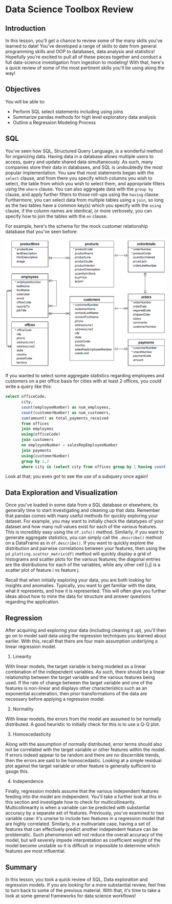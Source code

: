 
# Data Science Toolbox Review

## Introduction 

In this lesson, you'll get a chance to review some of the many skills you've learned to date! You've developed a range of skills to date from general programming skills and OOP to databases, data analysis and statistics! Hopefully you're excited to pull all of these pieces together and conduct a full data-science investigation from ingestion to modeling! With that, here's a quick review of some of the most pertinent skills you'll be using along the way!

## Objectives

You will be able to:

* Perform SQL select statements including using joins
* Summarize pandas methods for high level exploratory data analysis
* Outline a Regression Modeling Process

## SQL

You've seen how SQL, Structured Query Language, is a wonderful method for organizing data. Having data in a database allows multiple users to access, query and update shared data simultaneously. As such, many companies store their data in databases, and SQL is undoubtedly the most popular implementation. You saw that most statements began with the ```
select ``` clause, and from there you specify which columns you wish to select, the table from which you wish to select them, and appropriate filters using the ```where``` clause. You can also aggregate data with the `group by` clause, and apply further filters to those roll-ups using the ```having``` clause. Furthermore, you can select data from multiple tables using a ``join``, so long as the two tables have a common key(s) which you specify with the `using` clause, if the column names are identical, or more verbosely, you can specify how to join the tables with the `on` clause. 

For example, here's the schema for the mock customer relationship database that you've seen before: 


<img src='images/Database-Schema.png' width=550>

If you wanted to select some aggregate statistics regarding employees and customers on a per office basis for cities with at least 2 offices, you could write a query like this:  

```SQL
select officeCode,
       city,
       count(employeeNumber) as num_employees,
       count(customerNumber) as num_customers,
       sum(amount) as total_payments_received
       from offices
       join employees
       using(officeCode)
       join customers
       on employeeNumber = salesRepEmployeeNumber
       join payments
       using(customerNumber)
       group by 1,2
       where city in (select city from offices group by 1 having count(*)>1);
```

Look at that; you even got to see the use of a subquery once again!
       

## Data Exploration and Visualization

Once you've loaded in some data from a SQL database or elsewhere, its generally time to start investigating and cleaning up that data. Remember that pandas comes with many useful methods for quickly exploring your dataset. For example, you may want to initially check the datatypes of your dataset and how many null values exist for each of the various features. This is incredibly easy using the `df.info()` method. Similarly, if you want to generate aggregate statistics, you can simply call the `.describe()` method on a DataFrame as in `df.describe()`. If you want to quickly explore the distribution and pairwise correlations between your features, then using the `pd.plotting.scatter_matrix(df)` method will quickly display a grid of histograms and scatter plots for the various features; the diagonal entries are the distributions for each of the variables, while any other cell [i,j] is a scatter plot of feature i vs feature j.  

Recall that when initially exploring your data, you are both looking for insights and anomalies. Typically, you want to get familiar with the data, what it represents, and how it is represented. This will often give you further ideas about how to mine the data for structure and answer questions regarding the application.

## Regression

After acquiring and exploring your data (including cleaning it up), you'll then go on to model said data using the regression techniques you learned about earlier. With this, recall that there are four main assumption underlying a linear regression model.

1. Linearity

With linear models, the target variable is being modeled as a linear combination of the independent variables. As such, there should be a linear relationship between the target variable and the various features being used. If the rate of change between the target variable and one of the features is non-linear and displays other characteristics such as an exponential acceleration, then prior transformations of the data are necessary before applying a regression model. 


2. Normality

With linear models, the errors from the model are assumed to be normally distributed. A good heuristic to initially check for this is to use a Q-Q plot. 

3. Homoscedasticity

Along with the assumption of normally distributed, error terms should also not be correlated with the target variable or other features within the model. If errors indeed appear to be random and there are no discernible trends, then the errors are said to be homoscedastic. Looking at a simple residual plot against the target variable or other feature is generally sufficient to gauge this.

4. Independence

Finally, regression models assume that the various independent features feeding into the model are independent. You'll take a further look at this in this section and investigate how to check for multicollinearity. Multicollinearity is when a variable can be predicted with substantial accuracy by a separate set of features. Previously, you've examined to two variable case: it's unwise to include two features in a regression model that are highly correlated. Similarly, in a multivariate case, having a set of features that can effectively predict another independent feature can be problematic. Such phenomenon will not reduce the overall accuracy of the model, but will severely impede interpretation as coefficient weight of the model become unstable so it is difficult or impossible to determine which features are most influential.


## Summary

In this lesson, you took a quick review of SQL, Data exploration and regression models. If you are looking for a more substantial review, feel free to turn back to some of the previous material. With that, it's time to take a look at some general frameworks for data science workflows!
